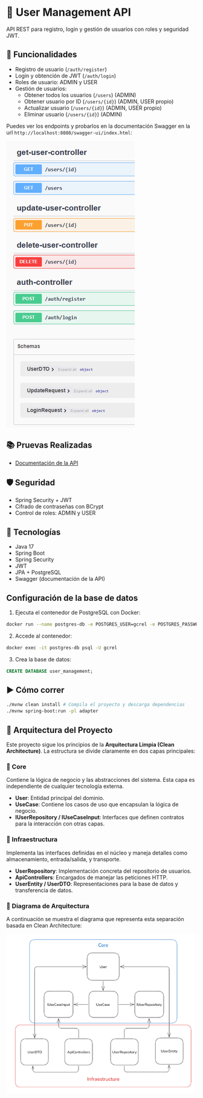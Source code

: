 # 👤 User Management API

API REST para registro, login y gestión de usuarios con roles y seguridad JWT.

## 🔐 Funcionalidades
- Registro de usuario (`/auth/register`)
- Login y obtención de JWT (`/auth/login`)
- Roles de usuario: ADMIN y USER
- Gestión de usuarios:
  - Obtener todos los usuarios (`/users`) (ADMIN)
  - Obtener usuario por ID (`/users/{id}`) (ADMIN, USER propio)
  - Actualizar usuario (`/users/{id}`) (ADMIN, USER propio)
  - Eliminar usuario (`/users/{id}`) (ADMIN)

Puedes ver los endpoints y probarlos en la documentación Swagger en la url `http://localhost:8080/swagger-ui/index.html`:

![Swagger UI](docs/img/swagger-ui_API.png)

## 📚 Pruevas Realizadas
- [Documentación de la API](docs/API_testing.md)

## 🛡️ Seguridad
- Spring Security + JWT
- Cifrado de contraseñas con BCrypt
- Control de roles: ADMIN y USER

## 🚀 Tecnologías
- Java 17
- Spring Boot
- Spring Security
- JWT
- JPA + PostgreSQL
- Swagger (documentación de la API)

## Configuración de la base de datos

1. Ejecuta el contenedor de PostgreSQL con Docker:

```bash
docker run --name postgres-db -e POSTGRES_USER=gcrel -e POSTGRES_PASSWORD=Pruevas_JV -p 5432:5432 -d postgres
```
2. Accede al contenedor:

```bash
docker exec -it postgres-db psql -U gcrel
```

3. Crea la base de datos:

```sql
CREATE DATABASE user_management;
```

## ▶️ Cómo correr

```bash
./mvnw clean install # Compila el proyecto y descarga dependencias
./mvnw spring-boot:run -pl adapter
```

## 🧱 Arquitectura del Proyecto

Este proyecto sigue los principios de la **Arquitectura Limpia (Clean Architecture)**. La estructura se divide claramente en dos capas principales:

### 🔵 Core
Contiene la lógica de negocio y las abstracciones del sistema. Esta capa es independiente de cualquier tecnología externa.

- **User**: Entidad principal del dominio.
- **UseCase**: Contiene los casos de uso que encapsulan la lógica de negocio.
- **IUserRepository / IUseCaseInput**: Interfaces que definen contratos para la interacción con otras capas.

### 🔴 Infraestructura
Implementa las interfaces definidas en el núcleo y maneja detalles como almacenamiento, entrada/salida, y transporte.

- **UserRepository**: Implementación concreta del repositorio de usuarios.
- **ApiControllers**: Encargados de manejar las peticiones HTTP.
- **UserEntity / UserDTO**: Representaciones para la base de datos y transferencia de datos.

### 📐 Diagrama de Arquitectura

A continuación se muestra el diagrama que representa esta separación basada en Clean Architecture:

![Diagrama de Arquitectura Limpia](./docs/img/architecture.png)

